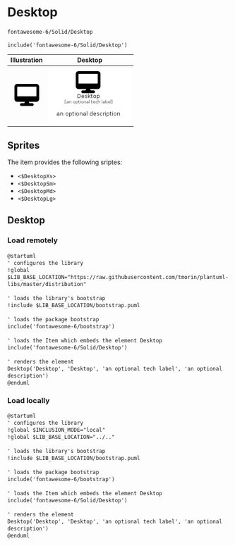 # Desktop


```text
fontawesome-6/Solid/Desktop
```

```text
include('fontawesome-6/Solid/Desktop')
```



| Illustration | Desktop |
| :---: | :---: |
| ![illustration for Illustration](../../fontawesome-6/Solid/Desktop.png) | ![illustration for Desktop](../../fontawesome-6/Solid/Desktop.Local.png) |



## Sprites
The item provides the following sriptes:

- `<$DesktopXs>`
- `<$DesktopSm>`
- `<$DesktopMd>`
- `<$DesktopLg>`





## Desktop

### Load remotely
```plantuml
@startuml
' configures the library
!global $LIB_BASE_LOCATION="https://raw.githubusercontent.com/tmorin/plantuml-libs/master/distribution"

' loads the library's bootstrap
!include $LIB_BASE_LOCATION/bootstrap.puml

' loads the package bootstrap
include('fontawesome-6/bootstrap')

' loads the Item which embeds the element Desktop
include('fontawesome-6/Solid/Desktop')

' renders the element
Desktop('Desktop', 'Desktop', 'an optional tech label', 'an optional description')
@enduml
```

### Load locally
```plantuml
@startuml
' configures the library
!global $INCLUSION_MODE="local"
!global $LIB_BASE_LOCATION="../.."

' loads the library's bootstrap
!include $LIB_BASE_LOCATION/bootstrap.puml

' loads the package bootstrap
include('fontawesome-6/bootstrap')

' loads the Item which embeds the element Desktop
include('fontawesome-6/Solid/Desktop')

' renders the element
Desktop('Desktop', 'Desktop', 'an optional tech label', 'an optional description')
@enduml
```

